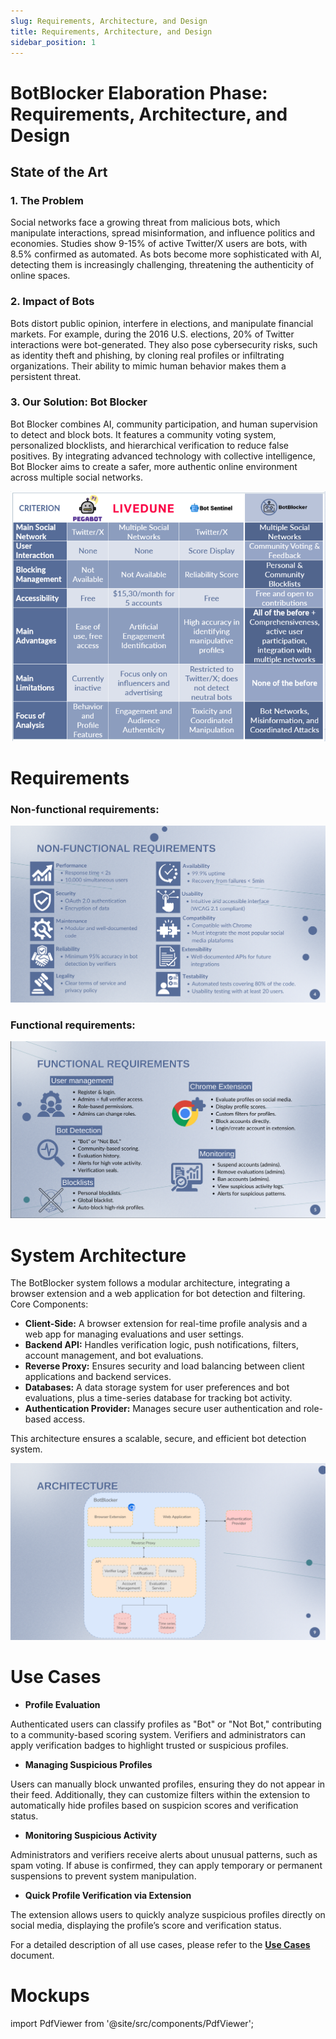 ```yaml
---
slug: Requirements, Architecture, and Design
title: Requirements, Architecture, and Design
sidebar_position: 1
---
```

# BotBlocker Elaboration Phase: Requirements, Architecture, and Design

## State of the Art

### 1. The Problem

Social networks face a growing threat from malicious bots, which manipulate interactions, spread misinformation, and influence politics and economies. Studies show 9-15% of active Twitter/X users are bots, with 8.5% confirmed as automated. As bots become more sophisticated with AI, detecting them is increasingly challenging, threatening the authenticity of online spaces.

### 2. Impact of Bots

Bots distort public opinion, interfere in elections, and manipulate financial markets. For example, during the 2016 U.S. elections, 20% of Twitter interactions were bot-generated. They also pose cybersecurity risks, such as identity theft and phishing, by cloning real profiles or infiltrating organizations. Their ability to mimic human behavior makes them a persistent threat.

### 3. Our Solution: Bot Blocker

Bot Blocker combines AI, community participation, and human supervision to detect and block bots. It features a community voting system, personalized blocklists, and hierarchical verification to reduce false positives. By integrating advanced technology with collective intelligence, Bot Blocker aims to create a safer, more authentic online environment across multiple social networks.

![SOA.png](SOA.png)

# Requirements

### Non-functional requirements:
![NonFunctionalRequirements.png](NonFunctionalRequirements.png)

### Functional requirements:
![FunctionalRequirements.png](FunctionalRequirements.png)

# System Architecture
The BotBlocker system follows a modular architecture, integrating a browser extension and a web application for bot detection and filtering.
Core Components:

- **Client-Side:** A browser extension for real-time profile analysis and a web app for managing evaluations and user settings.
- **Backend API:** Handles verification logic, push notifications, filters, account management, and bot evaluations.
- **Reverse Proxy:** Ensures security and load balancing between client applications and backend services.
- **Databases:** A data storage system for user preferences and bot evaluations, plus a time-series database for tracking bot activity.
- **Authentication Provider:** Manages secure user authentication and role-based access.

This architecture ensures a scalable, secure, and efficient bot detection system.

![architecture.png](architecture.png)

# Use Cases
- **Profile Evaluation**

Authenticated users can classify profiles as "Bot" or "Not Bot," contributing to a community-based scoring system. Verifiers and administrators can apply verification badges to highlight trusted or suspicious profiles.
- **Managing Suspicious Profiles**

Users can manually block unwanted profiles, ensuring they do not appear in their feed. Additionally, they can customize filters within the extension to automatically hide profiles based on suspicion scores and verification status.
- **Monitoring Suspicious Activity**

Administrators and verifiers receive alerts about unusual patterns, such as spam voting. If abuse is confirmed, they can apply temporary or permanent suspensions to prevent system manipulation.
- **Quick Profile Verification via Extension**

The extension allows users to quickly analyze suspicious profiles directly on social media, displaying the profile’s score and verification status.

For a detailed description of all use cases, please refer to the [**Use Cases**](/pdfs/MS2/useCases.pdf) document.

# Mockups

import PdfViewer from '@site/src/components/PdfViewer';

<PdfViewer src="/Documentation/pdfs/MS2/Mockups.pdf" />

